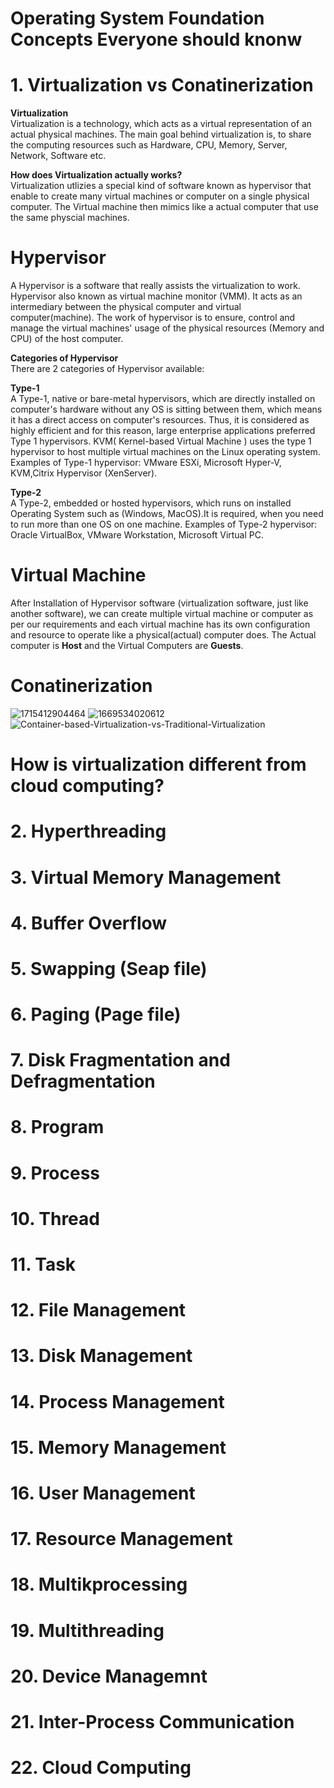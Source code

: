 # Operating System Foundation Concepts Everyone should knonw
# 1. Virtualization vs Conatinerization

**Virtualization** <br>
Virtualization is a technology, which acts as a virtual representation of an actual physical machines. The main goal behind virtualization is, to share the computing resources such as Hardware, CPU, Memory, Server, Network, Software etc.

**How does Virtualization actually works?** <br>
Virtualization utlizies a special kind of software known as hypervisor that enable to create many virtual machines or computer on a single physical computer. The Virtual machine then mimics like a actual computer that use the same physcial machines.

# Hypervisor
A Hypervisor is a software that really assists the virtualization to work. Hypervisor also known as virtual machine monitor (VMM). It acts as an intermediary between the physical computer and virtual computer(machine).
The work of hypervisor is to ensure, control and manage the virtual machines' usage of the physical resources (Memory and CPU) of the host computer.

**Categories of Hypervisor**<br>
There are 2 categories of Hypervisor available:

**Type-1** <br>
A Type-1, native or bare-metal hypervisors, which are directly installed on computer's hardware without any OS is sitting between them, which means it has a direct access on computer's resources. Thus, it is considered as highly efficient and for this reason, large enterprise applications preferred Type 1 hypervisors. KVM( Kernel-based Virtual Machine ) uses the type 1 hypervisor to host multiple virtual machines on the Linux operating system. Examples of Type-1 hypervisor: VMware ESXi, Microsoft Hyper-V, KVM,Citrix Hypervisor (XenServer).

**Type-2**<br>
A Type-2, embedded or hosted hypervisors, which runs on installed Operating System such as (Windows, MacOS).It is required, when you need to run more than one OS on one machine.
Examples of Type-2 hypervisor: Oracle VirtualBox, VMware Workstation, Microsoft Virtual PC.

# Virtual Machine
After Installation of Hypervisor software (virtualization software, just like another software), we can create multiple virtual machine or computer as per our requirements and each virtual machine has its own configuration and resource to operate like a physical(actual) computer does. The Actual computer is **Host** and the Virtual Computers are **Guests**.

# Conatinerization
![1715412904464](https://github.com/user-attachments/assets/4e5038ed-ea5d-4a17-9258-c9caffb911a7)
![1669534020612](https://github.com/user-attachments/assets/971929bf-bae0-45dc-b576-708feaf1c96d)
![Container-based-Virtualization-vs-Traditional-Virtualization](https://github.com/user-attachments/assets/abe95e77-808c-45e9-a224-36cc69e99be8)




# How is virtualization different from cloud computing?
# 2. Hyperthreading
# 3. Virtual Memory Management
# 4. Buffer Overflow
# 5. Swapping (Seap file)
# 6. Paging (Page file)
# 7. Disk Fragmentation and Defragmentation
# 8. Program
# 9. Process
# 10. Thread
# 11. Task
# 12. File Management
# 13. Disk Management
# 14. Process Management
# 15. Memory Management
# 16. User Management
# 17. Resource Management
# 18. Multikprocessing
# 19. Multithreading
# 20. Device Managemnt
# 21. Inter-Process Communication
# 22. Cloud Computing


